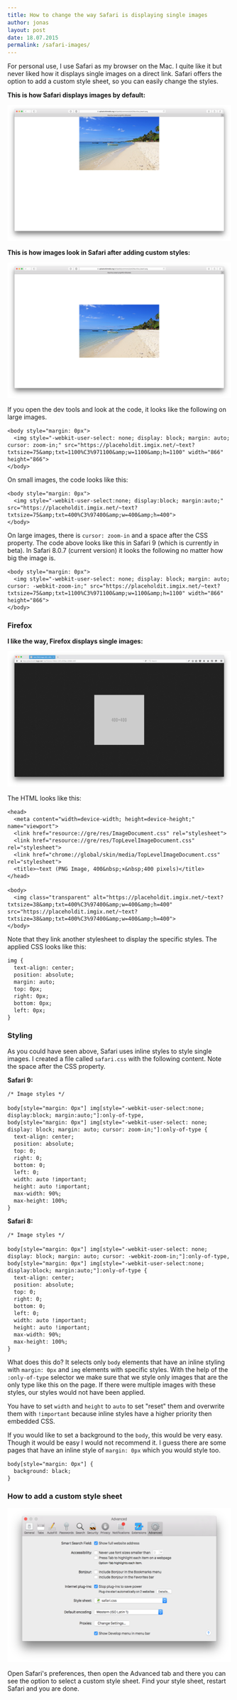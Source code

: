 ```yaml
---
title: How to change the way Safari is displaying single images
author: jonas
layout: post
date: 18.07.2015
permalink: /safari-images/
---
```


For personal use, I use Safari as my browser on the Mac. I quite like it but never liked how it displays single images on a direct link. Safari offers the option to add a custom style sheet, so you can easily change the styles.

**This is how Safari displays images by default:**

<img src="/images/safari-standard-style-image.png" alt="Single images in Safari the default way">

**This is how images look in Safari after adding custom styles:**

<img src="/images/safari-custom-style-image.png" alt="Single images in Safari with custom styles">

If you open the dev tools and look at the code, it looks like the following on large images.

<pre><code class="language-markup">&lt;body style=&quot;margin: 0px&quot;&gt;
  &lt;img style=&quot;-webkit-user-select: none; display: block; margin: auto; cursor: zoom-in;&quot; src=&quot;https://placeholdit.imgix.net/~text?txtsize=75&amp;amp;txt=1100%C3%971100&amp;amp;w=1100&amp;amp;h=1100&quot; width=&quot;866&quot; height=&quot;866&quot;&gt;
&lt;/body&gt;
</code></pre>
	
On small images, the code looks like this:

<pre><code class="language-markup">&lt;body style=&quot;margin: 0px&quot;&gt;
  &lt;img style=&quot;-webkit-user-select:none; display:block; margin:auto;&quot; src=&quot;https://placeholdit.imgix.net/~text?txtsize=75&amp;amp;txt=400%C3%97400&amp;amp;w=400&amp;amp;h=400&quot;&gt;
&lt;/body&gt;
</code></pre>

On large images, there is ``cursor: zoom-in`` and a space after the CSS property. The code above looks like this in Safari 9 (which is currently in beta). In Safari 8.0.7 (current version) it looks the following no matter how big the image is.

<pre><code class="language-markup">&lt;body style=&quot;margin: 0px&quot;&gt;
  &lt;img style=&quot;-webkit-user-select: none; display: block; margin: auto; cursor: -webkit-zoom-in;&quot; src=&quot;https://placeholdit.imgix.net/~text?txtsize=75&amp;amp;txt=1100%C3%971100&amp;amp;w=1100&amp;amp;h=1100&quot; width=&quot;866&quot; height=&quot;866&quot;&gt;
&lt;/body&gt;
</code></pre>

### Firefox

**I like the way, Firefox displays single images:**

<img src="/images/firefox-image.png" alt="Single image in Firefox">

The HTML looks like this:

<pre><code class="language-markup">&lt;head&gt;
  &lt;meta content=&quot;width=device-width; height=device-height;&quot; name=&quot;viewport&quot;&gt;
  &lt;link href=&quot;resource://gre/res/ImageDocument.css&quot; rel=&quot;stylesheet&quot;&gt;
  &lt;link href=&quot;resource://gre/res/TopLevelImageDocument.css&quot; rel=&quot;stylesheet&quot;&gt;
  &lt;link href=&quot;chrome://global/skin/media/TopLevelImageDocument.css&quot; rel=&quot;stylesheet&quot;&gt;
  &lt;title&gt;~text (PNG Image, 400&amp;nbsp;&#215;&amp;nbsp;400 pixels)&lt;/title&gt;
&lt;/head&gt;
	
&lt;body&gt;
  &lt;img class=&quot;transparent&quot; alt=&quot;https://placeholdit.imgix.net/~text?txtsize=38&amp;amp;txt=400%C3%97400&amp;amp;w=400&amp;amp;h=400&quot; src=&quot;https://placeholdit.imgix.net/~text?txtsize=38&amp;amp;txt=400%C3%97400&amp;amp;w=400&amp;amp;h=400&quot;&gt;
&lt;/body&gt;
</code></pre>
	
Note that they link another stylesheet to display the specific styles. The applied CSS looks like this:

<pre><code class="language-css">img {
  text-align: center;
  position: absolute;
  margin: auto;
  top: 0px;
  right: 0px;
  bottom: 0px;
  left: 0px;
}</code></pre>
	
### Styling

As you could have seen above, Safari uses inline styles to style single images. I created a file called ``safari.css`` with the following content. Note the space after the CSS property.

**Safari 9:**

<pre><code class="language-css">/* Image styles */

body[style="margin: 0px"] img[style="-webkit-user-select:none; display:block; margin:auto;"]:only-of-type,
body[style="margin: 0px"] img[style="-webkit-user-select: none; display: block; margin: auto; cursor: zoom-in;"]:only-of-type {
  text-align: center;
  position: absolute;
  top: 0;
  right: 0;
  bottom: 0;
  left: 0;
  width: auto !important;
  height: auto !important;
  max-width: 90%;
  max-height: 100%;
}</code></pre>
    
**Safari 8:**

<pre><code class="language-css">/* Image styles */

body[style="margin: 0px"] img[style="-webkit-user-select: none; display: block; margin: auto; cursor: -webkit-zoom-in;"]:only-of-type,
body[style="margin: 0px"] img[style="-webkit-user-select:none; display:block; margin:auto;"]:only-of-type {
  text-align: center;
  position: absolute;
  top: 0;
  right: 0;
  bottom: 0;
  left: 0;
  width: auto !important;
  height: auto !important;
  max-width: 90%;
  max-height: 100%;
}</code></pre>
    
What does this do? It selects only ``body`` elements that have an inline styling with ``margin: 0px`` and ``img`` elements with specific styles. With the help of the ``:only-of-type`` selector we make sure that we style only images that are the only type like this on the page. If there were multiple images with these styles, our styles would not have been applied.

You have to set ``width`` and ``height`` to ``auto`` to set "reset" them and overwrite them with ``!important`` because inline styles have a higher priority then embedded CSS.

If you would like to set a background to the ``body``, this would be very easy. Though it would be easy I would not recommend it. I guess there are some pages that have an inline style of ``margin: 0px`` which you would style too.

<pre><code class="language-css">body[style="margin: 0px"] {
  background: black;
}</code></pre>

### How to add a custom style sheet

<img src="/images/safari-settings.png" alt="Advanced tab in Safari">

Open Safari's preferences, then open the Advanced tab and there you can see the option to select a custom style sheet. Find your style sheet, restart Safari and you are done.